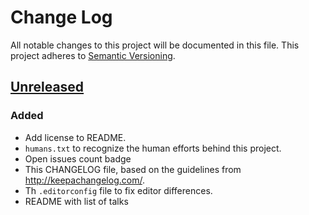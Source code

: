 # Change Log
All notable changes to this project will be documented in this file.
This project adheres to [Semantic Versioning](http://semver.org/).

## [Unreleased][unreleased]
### Added 
- Add license to README.
- `humans.txt` to recognize the human efforts behind this project.
- Open issues count badge
- This CHANGELOG file, based on the guidelines from http://keepachangelog.com/.
- Th `.editorconfig` file to fix editor differences.
- README with list of talks

[unreleased]: https://github.com/pydelhi/talks/compare/v0.0.0...HEAD
